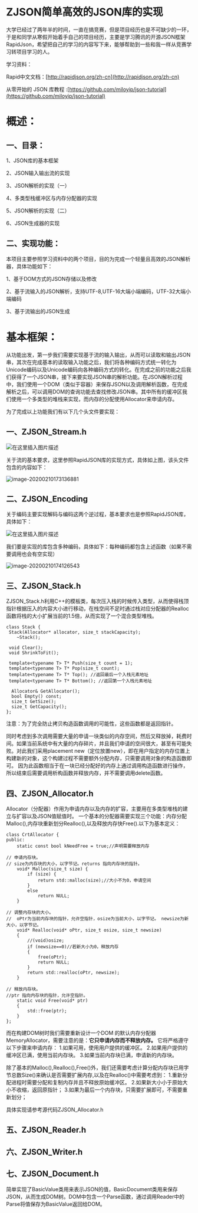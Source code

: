 # ZJSON简单高效的JSON库的实现
大学已经过了两年半的时间，一直在搞竞赛，但是项目经历也是不可缺少的一环，于是和同学从寒假开始着手自己的项目经历，主要是学习腾讯的开源JSON框架RapidJson，希望把自己的学习的内容写下来，能够帮助到一些和我一样从竞赛学习转项目学习的人。

学习资料：

Rapid中文文档：[http://rapidjson.org/zh-cn](http://rapidjson.org/zh-cn)

从零开始的 JSON 库教程 :[https://github.com/miloyip/json-tutorial](https://github.com/miloyip/json-tutorial)
# 概述：
## 一、目录：
1、JSON库的基本框架

2、JSON输入输出流的实现

3、JSON解析的实现（一）

4、多类型栈缓冲区与内存分配器的实现

5、JSON解析的实现（二）

6、JSON生成器的实现 

## 二、实现功能：

本项目主要参照学习资料中的两个项目，目的为完成一个轻量且高效的JSON解析器，具体功能如下：

1、基于DOM方式的JSON存储以及修改

2、基于流输入的JSON解析，支持UTF-8,UTF-16大端小端编码，UTF-32大端小端编码

3、基于流输出的JSON生成

# 基本框架：

从功能出发，第一步我们需要实现基于流的输入输出，从而可以读取和输出JSON串，其次在完成基本的读取输入功能之后，我们将各种编码方式统一转化为Unicode编码以及Unicode编码向各种编码方式的转化。在完成之前的功能之后我们获得了一个JSON串，接下来要实现JSON串的解析功能。在JSON解析过程中，我们使用一个DOM（类似于容器）来保存JSON以及调用解析函数，在完成解析之后，可以调用DOM的查询功能去查找修改JSON串。其中所有的缓冲区我们使用一个多类型的堆栈来实现，而内存的分配使用Allocator来申请内存。

为了完成以上功能我们有以下几个头文件要实现：

## 一、ZJSON_Stream.h

![在这里插入图片描述](https://img-blog.csdnimg.cn/2020012819521817.png?x-oss-process=image/watermark,type_ZmFuZ3poZW5naGVpdGk,shadow_10,text_aHR0cHM6Ly9ibG9nLmNzZG4ubmV0L3o0NzI0MjE1MTk=,size_16,color_FFFFFF,t_70)

关于流的基本要求，这里参照RapidJSON库的实现方式，具体如上图，该头文件包含的内容如下：

![image-20200210173136881](https://github.com/z472421519/ZJSON-JSON-/blob/master/Picture/ZJSON_Encoding.PNG)

## 二、ZJSON_Encoding

关于编码主要实现解码与编码这两个逆过程，基本要求也是参照RapidJSON库，具体如下：

![在这里插入图片描述](https://img-blog.csdnimg.cn/20200129161929489.png?x-oss-process=image/watermark,type_ZmFuZ3poZW5naGVpdGk,shadow_10,text_aHR0cHM6Ly9ibG9nLmNzZG4ubmV0L3o0NzI0MjE1MTk=,size_16,color_FFFFFF,t_70)

我们要是实现的库包含多种编码，具体如下：每种编码都包含上述函数（如果不需要调用也会有空实现）

![image-20200210174126543](https://github.com/z472421519/ZJSON-JSON-/blob/master/Picture/ZJSON_Encoding.PNG)

## 三、ZJSON_Stack.h

ZJSON_Stack.h利用C++的模板类，每次压入栈的时候传入类型，从而使得栈顶指针根据压入的内容大小进行移动，在栈空间不足时通过栈对应分配器的Realloc函数将栈的大小扩展当前的1.5倍，从而实现了一个混合类型堆栈。
	
	class Stack {
   	 Stack(Allocator* allocator, size_t stackCapacity);
    	~Stack();
    
   	 void Clear();
   	 void ShrinkToFit();
    
   	 template<typename T> T* Push(size_t count = 1);
   	 template<typename T> T* Pop(size_t count);
  	 template<typename T> T* Top(); //返回最后一个入栈元素地址
   	 template<typename T> T* Bottom(); //返回第一个入栈元素地址

  	  Allocator& GetAllocator();
  	  bool Empty() const;
  	  size_t GetSize();
  	  size_t GetCapacity();
	};
	
注意：为了完全防止拷贝构造函数调用的可能性，这些函数都是返回指针。

同时考虑到多次调用需要大量的申请一块类似的内存空间，然后又释放掉，耗费时间。如果当前系统中有大量的内存碎片，并且我们申请的空间很大，甚至有可能失败。对此我们采用placement new（定位放置new），即在用户指定的内存位置上构建新的对象，这个构建过程不需要额外分配内存，只需要调用对象的构造函数即可。
因为此函数相当于在一块已经分配好的内存上通过调用构造函数进行操作，所以结束后需要调用析构函数并释放内存，并不需要调用delete函数。

## 四、ZJSON_Allocator.h

Allocator（分配器）作用为申请内存以及内存的扩容，主要用在多类型堆栈的建立与扩容以及JSON值赋值时。
一个基本的分配器需要实现三个功能：内存分配Malloc(),内存块重新划分Realloc(),以及释放内存快Free().以下为基本定义：
	
	class CrtAllocator {
	public:
		static const bool kNeedFree = true;//声明需要释放内存
		
	// 申请内存块。
  	// size为内存块的大小，以字节记。returns 指向内存块的指针。
		void* Malloc(size_t size) {
			if (size) {
				return std::malloc(size);//大小不为0，申请空间
			}
			else
				return NULL;
		}
		
	// 调整内存块的大小。
	//  oPtr为当前内存块的指针，允许空指针，osize为当前大小，以字节记。 newsize为新大小，以字节记。
		void* Realloc(void* oPtr, size_t osize, size_t newsize)
		{
			//(void)osize;
			if (newsize==0)//若新大小为0，释放内存
			{
				free(oPtr);
				return NULL;
			}
			return std::realloc(oPtr, newsize);
		}
		
	// 释放内存块。
	//ptr 指向内存块的指针，允许空指针。
		static void Free(void* ptr)
		{
		 	std::free(ptr);
		}
	};
	
而在构建DOM树时我们需要重新设计一个DOM 的默认内存分配器MemoryAllocator，需要注意的是：**它只申请内存而不释放内存。**
它将严格遵守以下步骤来申请内存：
1.如果可用，使用用户提供的缓冲区。
2.如果用户提供的缓冲区已满，使用当前内存块。
3.如果当前内存块已满，申请新的内存块。
	
除了基本的Malloc(),Realloc(),Free()外，我们还需要考虑计算分配内存块已用字节总数Size()来确认是否需要扩展内存,以及在Realloc()中需要考虑到：
1.重新分配进程时需要分配和复制内存并且不释放原始缓冲区。
2.如果新大小小于原始大小不收缩，返回原指针；
3.如果为最后一个内存块，只需要扩展即可，不需要重新划分；
	
具体实现请参考源代码ZJSON_Allocator.h

## 五、ZJSON_Reader.h

## 六、ZJSON_Writer.h

## 七、ZJSON_Document.h
简单实现了BasicValue类用来表示JSON的值，BasicDocument类用来保存JSON，从而生成DOM树。DOM中包含一个Parse函数，通过调用Reader中的Parse将值保存为BasicValue返回给DOM。
